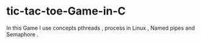 # tic-tac-toe-Game-in-C
In this Game I use concepts  pthreads , process in Linux , Named pipes and Semaphore .
